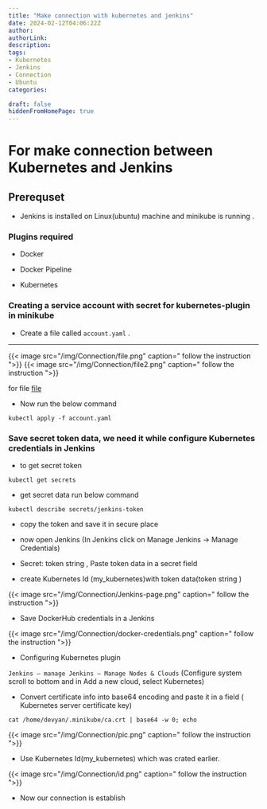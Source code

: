```yaml
---
title: "Make connection with kubernetes and jenkins"
date: 2024-02-12T04:06:22Z
author:
authorLink:
description:
tags:
- Kubernetes
- Jenkins
- Connection
- Ubuntu
categories:

draft: false
hiddenFromHomePage: true
---
```


# For make connection between Kubernetes and Jenkins

## Prerequset 

* Jenkins is installed on Linux(ubuntu) machine and minikube is running .

### Plugins required 

* Docker

* Docker Pipeline

* Kubernetes

### Creating a service account with secret for kubernetes-plugin in minikube

* Create a file called `account.yaml` .

---

{{< image src="/img/Connection/file.png" caption=" follow the instruction ">}}
{{< image src="/img/Connection/file2.png" caption=" follow the instruction ">}}

for file [file](https://yahyagulshan.com/posts/file-content-(account.yaml))

* Now run the below command

`kubectl apply -f account.yaml`

### Save secret token data, we need it while configure Kubernetes credentials in Jenkins

* to get secret token

`kubectl get secrets`

* get secret data run below command

`kubectl describe secrets/jenkins-token`

*  copy the token and save it in secure place

* now open Jenkins (In Jenkins click on Manage Jenkins → Manage Credentials)

* Secret: token string , Paste token data in a secret field

* create Kubernetes Id (my_kubernetes)with token data(token string )

{{< image src="/img/Connection/Jenkins-page.png" caption=" follow the instruction ">}}

* Save DockerHub credentials in a Jenkins

{{< image src="/img/Connection/docker-credentials.png" caption=" follow the instruction ">}}

* Configuring Kubernetes plugin 

`Jenkins — manage Jenkins — Manage Nodes & Clouds`  (Configure system scroll to bottom and in Add a new cloud, select Kubernetes)

* Convert certificate info into base64 encoding and paste it in a field ( Kubernetes server certificate key)

`cat /home/devyan/.minikube/ca.crt | base64 -w 0; echo`

{{< image src="/img/Connection/pic.png" caption=" follow the instruction ">}}

* Use Kubernetes Id(my_kubernetes) which was crated earlier.

{{< image src="/img/Connection/id.png" caption=" follow the instruction ">}}

* Now our connection is establish





                                               

